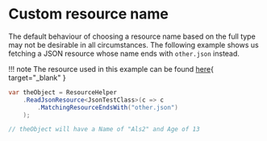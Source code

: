 # Custom resource name

The default behaviour of choosing a resource name based on the full type may not be desirable in all circumstances. The following example shows us fetching a JSON resource whose name ends with `other.json` instead.

!!! note
    The resource used in this example can be found [here](https://github.com/alunacjones/LSL.Resources.DotNetFiddle/blob/master/src/LSL.Resources.DotNetFiddle/Resources/other.json){ target="_blank" }

```csharp { data-fiddle="Xo9LOp" }
var theObject = ResourceHelper
    .ReadJsonResource<JsonTestClass>(c => c
        .MatchingResourceEndsWith("other.json")
    );

// theObject will have a Name of "Als2" and Age of 13
```
